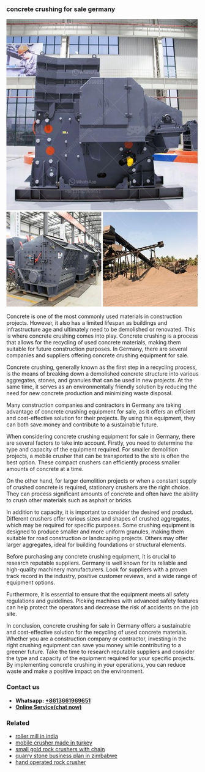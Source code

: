 <h3>concrete crushing for sale germany</h3><img src='1708499330.jpg' alt=''><p>Concrete is one of the most commonly used materials in construction projects. However, it also has a limited lifespan as buildings and infrastructure age and ultimately need to be demolished or renovated. This is where concrete crushing comes into play. Concrete crushing is a process that allows for the recycling of used concrete materials, making them suitable for future construction purposes. In Germany, there are several companies and suppliers offering concrete crushing equipment for sale.</p><p>Concrete crushing, generally known as the first step in a recycling process, is the means of breaking down a demolished concrete structure into various aggregates, stones, and granules that can be used in new projects. At the same time, it serves as an environmentally friendly solution by reducing the need for new concrete production and minimizing waste disposal.</p><p>Many construction companies and contractors in Germany are taking advantage of concrete crushing equipment for sale, as it offers an efficient and cost-effective solution for their projects. By using this equipment, they can both save money and contribute to a sustainable future.</p><p>When considering concrete crushing equipment for sale in Germany, there are several factors to take into account. Firstly, you need to determine the type and capacity of the equipment required. For smaller demolition projects, a mobile crusher that can be transported to the site is often the best option. These compact crushers can efficiently process smaller amounts of concrete at a time.</p><p>On the other hand, for larger demolition projects or when a constant supply of crushed concrete is required, stationary crushers are the right choice. They can process significant amounts of concrete and often have the ability to crush other materials such as asphalt or bricks.</p><p>In addition to capacity, it is important to consider the desired end product. Different crushers offer various sizes and shapes of crushed aggregates, which may be required for specific purposes. Some crushing equipment is designed to produce smaller and more uniform granules, making them suitable for road construction or landscaping projects. Others may offer larger aggregates, ideal for building foundations or structural elements.</p><p>Before purchasing any concrete crushing equipment, it is crucial to research reputable suppliers. Germany is well known for its reliable and high-quality machinery manufacturers. Look for suppliers with a proven track record in the industry, positive customer reviews, and a wide range of equipment options.</p><p>Furthermore, it is essential to ensure that the equipment meets all safety regulations and guidelines. Picking machines with advanced safety features can help protect the operators and decrease the risk of accidents on the job site.</p><p>In conclusion, concrete crushing for sale in Germany offers a sustainable and cost-effective solution for the recycling of used concrete materials. Whether you are a construction company or contractor, investing in the right crushing equipment can save you money while contributing to a greener future. Take the time to research reputable suppliers and consider the type and capacity of the equipment required for your specific projects. By implementing concrete crushing in your operations, you can reduce waste and make a positive impact on the environment.</p><h3>Contact us</h3><ul><li><strong>Whatsapp:&nbsp;<a href="https://wa.me/8613661969651">+8613661969651</a></strong></li><li><a href="https://swt.shibang-china.com/?git&amp;zhl&amp;concrete crushing for sale germany"><strong>Online Service(chat now)</strong></a></li></ul><h3>Related</h3><ul><li><a href='roller mill in india.md'>roller mill in india</a></li><li><a href='mobile crusher made in turkey.md'>mobile crusher made in turkey</a></li><li><a href='small gold rock crushers with chain.md'>small gold rock crushers with chain</a></li><li><a href='quarry stone business plan in zimbabwe.md'>quarry stone business plan in zimbabwe</a></li><li><a href='hand operated rock crusher.md'>hand operated rock crusher</a></li></ul>